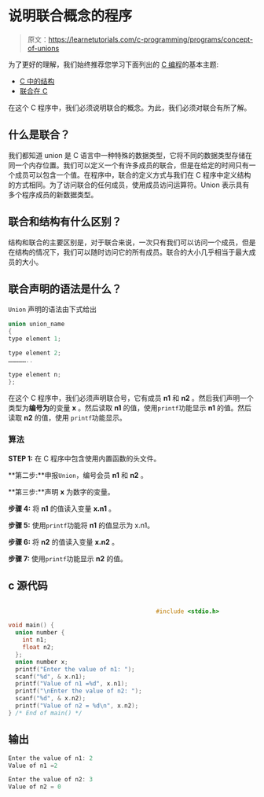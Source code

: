 # 说明联合概念的程序

> 原文：<https://learnetutorials.com/c-programming/programs/concept-of-unions>

为了更好的理解，我们始终推荐您学习下面列出的 [C 编程](../ "C programming")的基本主题:

*   [C 中的结构](../../c-programming/structures)
*   [联合在 C](../../c-programming/unions)

在这个 C 程序中，我们必须说明联合的概念。为此，我们必须对联合有所了解。

## 什么是联合？

我们都知道 union 是 C 语言中一种特殊的数据类型，它将不同的数据类型存储在同一个内存位置。我们可以定义一个有许多成员的联合，但是在给定的时间只有一个成员可以包含一个值。在程序中，联合的定义方式与我们在 C 程序中定义结构的方式相同。为了访问联合的任何成员，使用成员访问运算符。Union 表示具有多个程序成员的新数据类型。

## 联合和结构有什么区别？

结构和联合的主要区别是，对于联合来说，一次只有我们可以访问一个成员，但是在结构的情况下，我们可以随时访问它的所有成员。联合的大小几乎相当于最大成员的大小。

## 联合声明的语法是什么？

`Union` 声明的语法由下式给出

```c
union union_name
{
type element 1;

type element 2;
……………..

type element n;
};

```

在这个 C 程序中，我们必须声明联合号，它有成员 **n1** 和 **n2** 。然后我们声明一个类型为**编号为**的变量 **x** 。然后读取 **n1** 的值，使用`printf`功能显示 **n1** 的值。然后读取 **n2** 的值，使用 `printf`功能显示。

### 算法

**STEP 1:** 在 C 程序中包含使用内置函数的头文件。

**第二步:**申报`Union`，编号会员 **n1** 和 **n2** 。

**第三步:**声明 **x** 为数字的变量。

**步骤 4:** 将 **n1** 的值读入变量 **x.n1** 。

**步骤 5:** 使用`printf`功能将 **n1** 的值显示为 x.n1。

**步骤 6:** 将 **n2** 的值读入变量 **x.n2** 。

**步骤 7:** 使用`printf`功能显示 **n2** 的值。

## c 源代码

```c

                                          #include <stdio.h>

void main() {
  union number {
    int n1;
    float n2;
  };
  union number x;
  printf("Enter the value of n1: ");
  scanf("%d", & x.n1);
  printf("Value of n1 =%d", x.n1);
  printf("\nEnter the value of n2: ");
  scanf("%d", & x.n2);
  printf("Value of n2 = %d\n", x.n2);
} /* End of main() */

```

## 输出

```c
Enter the value of n1: 2
Value of n1 =2

Enter the value of n2: 3
Value of n2 = 0
```